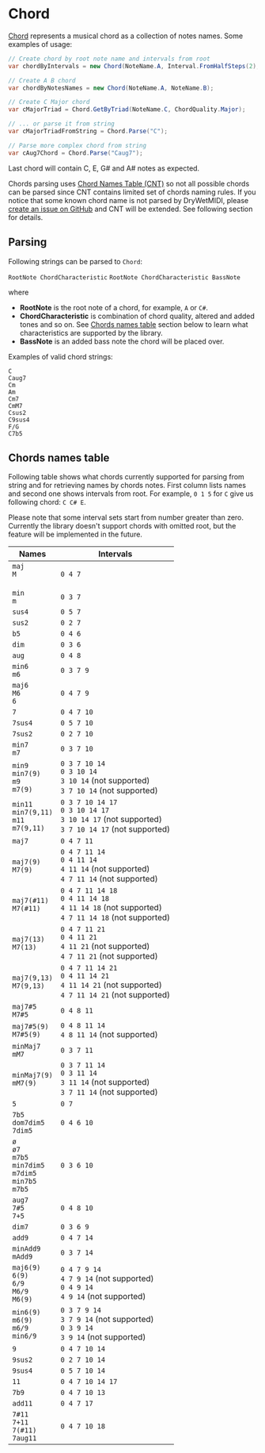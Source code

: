 ﻿---
uid: a_mt_chord
---

# Chord

[Chord](xref:Melanchall.DryWetMidi.MusicTheory.Chord) represents a musical chord as a collection of notes names. Some examples of usage:

```csharp
// Create chord by root note name and intervals from root
var chordByIntervals = new Chord(NoteName.A, Interval.FromHalfSteps(2), Interval.FromHalfSteps(5));

// Create A B chord
var chordByNotesNames = new Chord(NoteName.A, NoteName.B);

// Create C Major chord
var cMajorTriad = Chord.GetByTriad(NoteName.C, ChordQuality.Major);

// ... or parse it from string
var cMajorTriadFromString = Chord.Parse("C");

// Parse more complex chord from string
var cAug7Chord = Chord.Parse("Caug7");
```

Last chord will contain C, E, G# and A# notes as expected.

Chords parsing uses [Chord Names Table (CNT)](#chords-names-table) so not all possible chords can be parsed since CNT contains limited set of chords naming rules. If you notice that some known chord name is not parsed by DryWetMIDI, please [create an issue on GitHub](https://github.com/melanchall/drywetmidi/issues/new) and CNT will be extended. See following section for details.

## Parsing

Following strings can be parsed to `Chord`:

`RootNote ChordCharacteristic`
`RootNote ChordCharacteristic BassNote`

where

* **RootNote** is the root note of a chord, for example, `A` or `C#`.
* **ChordCharacteristic** is combination of chord quality, altered and added tones and so on. See [Chords names table](#chords-names-table) section below to learn what characteristics are supported by the library.
* **BassNote** is an added bass note the chord will be placed over.

Examples of valid chord strings:

`C`  
`Caug7`  
`Cm`  
`Am`  
`Cm7`  
`CmM7`  
`Csus2`  
`C9sus4`  
`F/G`  
`C7b5`

## Chords names table

Following table shows what chords currently supported for parsing from string and for retrieving names by chords notes. First column lists names and second one shows intervals from root. For example, `0 1 5` for `C` give us following chord: `C C# E`.

Please note that some interval sets start from number greater than zero. Currently the library doesn't support chords with omitted root, but the feature will be implemented in the future.

|Names|Intervals|
|-----|---------|
|`maj`<br/>`M`<br/>` `|`0 4 7`|
|`min`<br/>`m`|`0 3 7`|
|`sus4`|`0 5 7`|
|`sus2`|`0 2 7`|
|`b5`|`0 4 6`|
|`dim`|`0 3 6`|
|`aug`|`0 4 8`|
|`min6`<br/>`m6`|`0 3 7 9`|
|`maj6`<br/>`M6`<br/>`6`|`0 4 7 9`|
|`7`|`0 4 7 10`|
|`7sus4`|`0 5 7 10`|
|`7sus2`|`0 2 7 10`|
|`min7`<br/>`m7`|`0 3 7 10`|
|`min9`<br/>`min7(9)`<br/>`m9`<br/>`m7(9)`|`0 3 7 10 14`<br/>`0 3 10 14`<br/>`3 10 14` (not supported)<br/>`3 7 10 14` (not supported)|
|`min11`<br/>`min7(9,11)`<br/>`m11`<br/>`m7(9,11)`|`0 3 7 10 14 17`<br/>`0 3 10 14 17`<br/>`3 10 14 17` (not supported)<br/>`3 7 10 14 17` (not supported)|
|`maj7`|`0 4 7 11`|
|`maj7(9)`<br/>`M7(9)`|`0 4 7 11 14`<br/>`0 4 11 14`<br/>`4 11 14` (not supported)<br/>`4 7 11 14` (not supported)|
|`maj7(#11)`<br/>`M7(#11)`|`0 4 7 11 14 18`<br/>`0 4 11 14 18`<br/>`4 11 14 18` (not supported)<br/>`4 7 11 14 18` (not supported)|
|`maj7(13)`<br/>`M7(13)`|`0 4 7 11 21`<br/>`0 4 11 21`<br/>`4 11 21` (not supported)<br/>`4 7 11 21` (not supported)|
|`maj7(9,13)`<br/>`M7(9,13)`|`0 4 7 11 14 21`<br/>`0 4 11 14 21`<br/>`4 11 14 21` (not supported)<br/>`4 7 11 14 21` (not supported)|
|`maj7#5`<br/>`M7#5`|`0 4 8 11`|
|`maj7#5(9)`<br/>`M7#5(9)`|`0 4 8 11 14`<br/>`4 8 11 14` (not supported)|
|`minMaj7`<br/>`mM7`|`0 3 7 11`|
|`minMaj7(9)`<br/>`mM7(9)`|`0 3 7 11 14`<br/>`0 3 11 14`<br/>`3 11 14` (not supported)<br/>`3 7 11 14` (not supported)|
|`5`|`0 7`|
|`7b5`<br/>`dom7dim5`<br/>`7dim5`|`0 4 6 10`|
|`ø`<br/>`ø7`<br/>`m7b5`<br/>`min7dim5`<br/>`m7dim5`<br/>`min7b5`<br/>`m7b5`|`0 3 6 10`|
|`aug7`<br/>`7#5`<br/>`7+5`|`0 4 8 10`|
|`dim7`|`0 3 6 9`|
|`add9`|`0 4 7 14`|
|`minAdd9`<br/>`mAdd9`|`0 3 7 14`|
|`maj6(9)`<br/>`6(9)`<br/>`6/9`<br/>`M6/9`<br/>`M6(9)`|`0 4 7 9 14`<br/>`4 7 9 14` (not supported)<br/>`0 4 9 14`<br/>`4 9 14` (not supported)|
|`min6(9)`<br/>`m6(9)`<br/>`m6/9`<br/>`min6/9`|`0 3 7 9 14`<br/>`3 7 9 14` (not supported)<br/>`0 3 9 14`<br/>`3 9 14` (not supported)|
|`9`|`0 4 7 10 14`|
|`9sus2`|`0 2 7 10 14`|
|`9sus4`|`0 5 7 10 14`|
|`11`|`0 4 7 10 14 17`|
|`7b9`|`0 4 7 10 13`|
|`add11`|`0 4 7 17`|
|`7#11`<br/>`7+11`<br/>`7(#11)`<br/>`7aug11`|`0 4 7 10 18`|